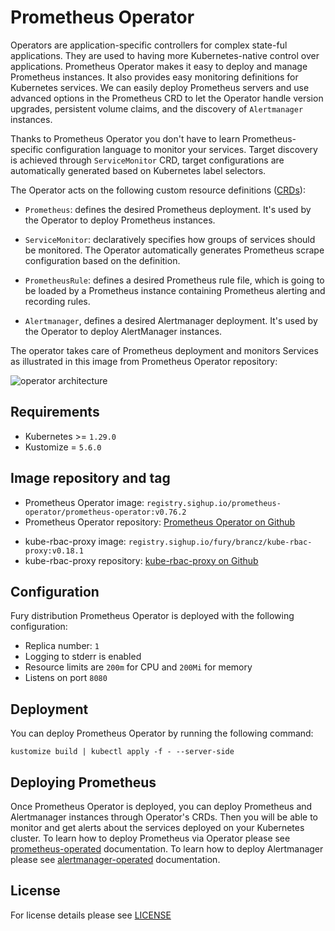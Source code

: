 # Prometheus Operator

<!-- <SD-DOCS> -->

Operators are application-specific controllers for complex state-ful
applications. They are used to having more Kubernetes-native control over
applications. Prometheus Operator makes it easy to deploy and manage Prometheus
instances. It also provides easy monitoring definitions for Kubernetes
services. We can easily deploy Prometheus servers and use advanced options in
the Prometheus CRD to let the Operator handle version upgrades, persistent
volume claims, and the discovery of `Alertmanager` instances.

Thanks to Prometheus Operator you don't have to learn Prometheus-specific
configuration language to monitor your services. Target discovery is achieved
through `ServiceMonitor` CRD, target configurations are automatically generated
based on Kubernetes label selectors.

The Operator acts on the following custom resource definitions
([CRDs](https://kubernetes.io/docs/concepts/extend-kubernetes/api-extension/custom-resources/)):

- `Prometheus`: defines the desired Prometheus deployment. It's used by the
  Operator to deploy Prometheus instances.

- `ServiceMonitor`: declaratively specifies how groups of services should be
  monitored. The Operator automatically generates Prometheus scrape
  configuration based on the definition.

- `PrometheusRule`: defines a desired Prometheus rule file, which is going to be
  loaded by a Prometheus instance containing Prometheus alerting and recording
  rules.

- `Alertmanager`, defines a desired Alertmanager deployment. It's used by the
  Operator to deploy AlertManager instances.

The operator takes care of Prometheus deployment and monitors Services as
illustrated in this image from Prometheus Operator repository:

![operator architecture](https://github.com/prometheus-operator/prometheus-operator/blob/main/Documentation/user-guides/images/architecture.png)

## Requirements

- Kubernetes >= `1.29.0`
- Kustomize = `5.6.0`

## Image repository and tag

* Prometheus Operator image: `registry.sighup.io/prometheus-operator/prometheus-operator:v0.76.2`
* Prometheus Operator repository: [Prometheus Operator on Github][prom-op-github]
- kube-rbac-proxy image: `registry.sighup.io/fury/brancz/kube-rbac-proxy:v0.18.1`
- kube-rbac-proxy repository: [kube-rbac-proxy on Github][krp-gh]

## Configuration

Fury distribution Prometheus Operator is deployed with the following configuration:
- Replica number: `1`
- Logging to stderr is enabled
- Resource limits are `200m` for CPU and `200Mi` for memory
- Listens on port `8080`

## Deployment

You can deploy Prometheus Operator by running the following command:

```shell
kustomize build | kubectl apply -f - --server-side
```

## Deploying Prometheus

Once Prometheus Operator is deployed, you can deploy Prometheus and Alertmanager
instances through Operator's CRDs. Then you will be able to monitor and get
alerts about the services deployed on your Kubernetes cluster. To learn how to
deploy Prometheus via Operator please see
[prometheus-operated](../prometheus-operated) documentation. To learn how to
deploy Alertmanager please see [alertmanager-operated](../alertmanager-operated)
documentation.

<!-- Links -->

[prom-op-github]: https://github.com/prometheus-operator/prometheus-operator
[krp-gh]: https://quay.io/repository/brancz/kube-rbac-proxy

<!-- </SD-DOCS> -->

## License

For license details please see [LICENSE](../../LICENSE)
